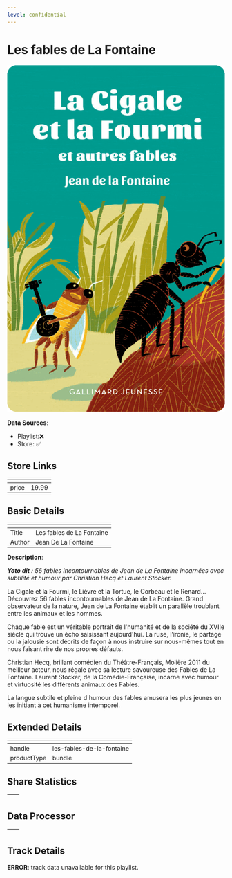 ```yaml
---
level: confidential
---
```

# Les fables de La Fontaine

![card_[3eE7R].png](../../img/cards/card_[3eE7R].png)

**Data Sources**: 

- Playlist:❌
- Store: ✅


## Store Links

| <!-- --> | <!-- --> |
| - | - |
| price | 19.99 |


## Basic Details

| <!-- --> | <!-- --> |
| - | - |
| Title | Les fables de La Fontaine |
| Author | Jean De La Fontaine |

**Description**:

_**Yoto dit :** 56 fables incontournables de Jean de La Fontaine incarnées avec subtilité et humour par Christian Hecq et Laurent Stocker._

La Cigale et la Fourmi, le Lièvre et la Tortue, le Corbeau et le Renard… Découvrez 56 fables incontournables de Jean de La Fontaine. Grand observateur de la nature, Jean de La Fontaine établit un parallèle troublant entre les animaux et les hommes.

Chaque fable est un véritable portrait de l'humanité et de la société du XVIIe siècle qui trouve un écho saisissant aujourd'hui. La ruse, l’ironie, le partage ou la jalousie sont décrits de façon à nous instruire sur nous-mêmes tout en nous faisant rire de nos propres défauts.

Christian Hecq, brillant comédien du Théâtre-Français, Molière 2011 du meilleur acteur, nous régale avec sa lecture savoureuse des Fables de La Fontaine. Laurent Stocker, de la Comédie-Française, incarne avec humour et virtuosité les différents animaux des Fables.

La langue subtile et pleine d'humour des fables amusera les plus jeunes en les initiant à cet humanisme intemporel.


## Extended Details

| <!-- --> | <!-- --> |
| - | - |
| handle | les-fables-de-la-fontaine |
| productType | bundle |


## Share Statistics

| <!-- --> | <!-- --> |
| - | - |


## Data Processor

| <!-- --> | <!-- --> |
| - | - |


## Track Details

**ERROR**: track data unavailable for this playlist.
